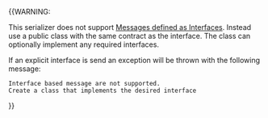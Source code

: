 {{WARNING:

This serializer does not support [Messages defined as Interfaces](/nservicebus/messaging/messages-as-interfaces.md). Instead use a public class with the same contract as the interface. The class can optionally implement any required interfaces. 

If an explicit interface is send an exception will be thrown with the following message:
 
```
Interface based message are not supported. 
Create a class that implements the desired interface
```

}}


